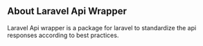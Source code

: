 ## About Laravel Api Wrapper

<p> Laravel Api wrapper is a package for laravel to standardize the api responses
according to best practices.
</p>

